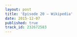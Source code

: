 ```yaml
---
layout: post
title: 'Episode 20 – Wikipedia'
date: 2015-12-07
published: true
track_id: 232672583
---
```

<div class='list post-player' track='{{page.track_id}}'></div>